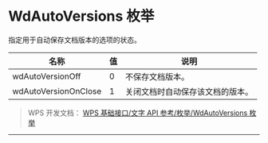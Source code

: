 # WdAutoVersions 枚举

指定用于自动保存文档版本的选项的状态。

| 名称                 | 值  | 说明                             |
|----------------------|-----|----------------------------------|
| wdAutoVersionOff     | 0   | 不保存文档版本。                 |
| wdAutoVersionOnClose | 1   | 关闭文档时自动保存该文档的版本。 |

> WPS 开发文档： [WPS 基础接口/文字 API 参考/枚举/WdAutoVersions 枚举](https://qn.cache.wpscdn.cn/encs/doc/office_v19/topics/WPS%20%E5%9F%BA%E7%A1%80%E6%8E%A5%E5%8F%A3/%E6%96%87%E5%AD%97%20API%20%E5%8F%82%E8%80%83/%E6%9E%9A%E4%B8%BE/WdAutoVersions%20%E6%9E%9A%E4%B8%BE.html)

------------------------------------------------------------------------
